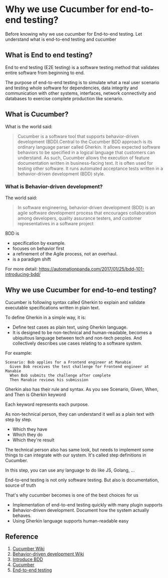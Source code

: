 # Why we use Cucumber for end-to-end testing?

Before knowing why we use cucumber for End-to-end testing. Let understand what is end-to-end testing and cucumber

## What is End to end testing?

End to end testing (E2E testing) is a software testing method that validates entire software from beginning to end.

The purpose of end-to-end testing is to simulate what a real user scenario and testing whole software for dependencies, data integrity and communication with other systems, interfaces, network connectivity and databases to exercise complete production like scenario.

## What is Cucumber?

What is the world said:

> Cucumber is a software tool that supports behavior-driven development (BDD).Central to the Cucumber BDD approach is its ordinary language parser called Gherkin. It allows expected software behaviors to be specified in a logical language that customers can understand. As such, Cucumber allows the execution of feature documentation written in business-facing text. It is often used for testing other software. It runs automated acceptance tests written in a behavior-driven development (BDD) style.

### What is Behavior-driven development?

The world said:

> In software engineering, behavior-driven development (BDD) is an agile software development process that encourages collaboration among developers, quality assurance testers, and customer representatives in a software project

BDD is

-   specification by example.
-   focuses on behavior first
-   a refinement of the Agile process, not an overhaul.
-   is a paradigm shift

For more detail: https://automationpanda.com/2017/01/25/bdd-101-introducing-bdd/

## Why we use Cucumber for end-to-end testing?

Cucumber is following syntax called Gherkin to explain and validate executable specifications written in plain text.

To define Gherkin in a simple way, it is:

-   Define test cases as plain text, using Gherkin language.
-   It is designed to be non-technical and human-readable, becomes a ubiquitous language between tech and non-tech peoples. And collectively describes use cases relating to a software system.

For example:

```feature
Scenario: Bob applies for a Frontend engineer at Manabie
  Given Bob receives the test challenge for Frontend engineer at Manabie
  When Bob submits the challenge after complete
  Then Manabie reviews his submission
```

Gherkin also has their rule and syntax. As you see Scenario, Given, When, and Then is Gherkin keyword

Each keyword represents each purpose.

As non-technical person, they can understand it well as a plain text with step by step.

-   Which they have
-   Which they do
-   Which they're result

The technical person also has same look, but needs to implement some things to can integrate with our system. It's called step definitions in Cucumber.

In this step, you can use any language to do like JS, Golang, ...

End-to-end testing is not only software testing. But also is documentation, source of truth

That's why cucumber becomes is one of the best choices for us

-   Implementation of end-to-end testing quickly with many plugin supports
-   Behavior-driven development. Document how the system actually behaves.
-   Using Gherkin language supports human-readable easy

## Reference

1. [Cucumber Wiki](<https://en.wikipedia.org/wiki/Cucumber_(software)>)
2. [Behavior-driven development Wiki](https://en.wikipedia.org/wiki/Behavior-driven_development)
3. [Introduce BDD](https://automationpanda.com/2017/01/25/bdd-101-introducing-bdd/)
4. [Cucumber](https://cucumber.io/docs/)
5. [End-to-end testing](https://www.guru99.com/end-to-end-testing.html)
